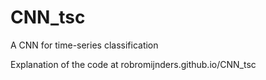 # CNN_tsc
A CNN for time-series classification

Explanation of the code at robromijnders.github.io/CNN_tsc
